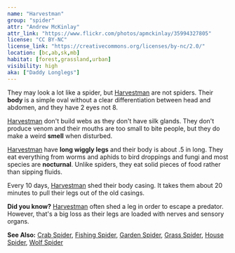 ```yaml
---
name: "Harvestman"
group: "spider"
attr: "Andrew McKinlay"
attr_link: "https://www.flickr.com/photos/apmckinlay/35994327805"
license: "CC BY-NC"
license_link: "https://creativecommons.org/licenses/by-nc/2.0/"
location: [bc,ab,sk,mb]
habitat: [forest,grassland,urban]
visibility: high
aka: ["Daddy Longlegs"]
---
```

They may look a lot like a spider, but [Harvestman](/insects/harvest/) are not spiders. Their **body** is a simple oval without a clear differentiation between head and abdomen, and they have 2 eyes not 8.

[Harvestman](/insects/harvest/) don't build webs as they don't have silk glands. They don't produce venom and their mouths are too small to bite people, but they do make a weird **smell** when disturbed.

[Harvestman](/insects/harvest/) have **long wiggly legs** and their body is about .5 in long. They eat everything from worms and aphids to bird droppings and fungi and most species are **nocturnal**. Unlike spiders, they eat solid pieces of food rather than sipping fluids.

Every 10 days, [Harvestman](/insects/harvest/) shed their body casing. It takes them about 20 minutes to pull their legs out of the old casings.

**Did you know?** [Harvestman](/insects/harvest/) often shed a leg in order to escape a predator. However, that's a big loss as their legs are loaded with nerves and sensory organs.

<!-- generated, do not edit -->
**See Also:**
[Crab Spider](/insects/crabspid/),
[Fishing Spider](/insects/fishspid/),
[Garden Spider](/insects/gardspid/),
[Grass Spider](/insects/gras_spid/),
[House Spider](/insects/houspid/),
[Wolf Spider](/insects/wolfspid/)
